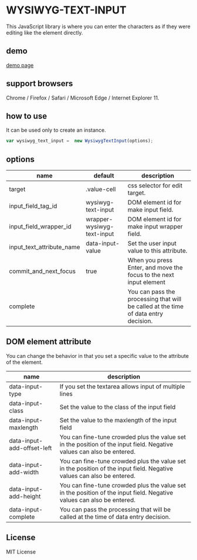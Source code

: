 # WYSIWYG-TEXT-INPUT

This JavaScript library is where you can enter the characters as if they were editing like the element directly.

## demo

[demo page](http://www.crossl.net/wysiwyg-text-input/demo/)

## support browsers

Chrome / Firefox / Safari / Microsoft Edge / Internet Explorer 11.

## how to use

It can be used only to create an instance.

```javascript
var wysiwyg_text_input =  new WysiwygTextInput(options);
```

## options

| name   | default | description |
| ---    | --- | --- |
| target | .value-cell | css selector for edit target. |
| input_field_tag_id | wysiwyg-text-input | DOM element id for make input field. |
| input_field_wrapper_id | wrapper-wysiwyg-text-input | DOM element id for make input wrapper field. |
| input_text_attribute_name | data-input-value | Set the user input value to this attribute. |
| commit_and_next_focus | true | When you press Enter, and move the focus to the next input element |
| complete | | You can pass the processing that will be called at the time of data entry decision. |

## DOM element attribute

You can change the behavior in that you set a specific value to the attribute of the element.

| name | description |
| ---  | --- |
| data-input-type | If you set the textarea allows input of multiple lines |
| data-input-class | Set the value to the class of the input field |
| data-input-maxlength | Set the value to the maxlength of the input field |
| data-input-add-offset-left | You can fine-tune crowded plus the value set in the position of the input field. Negative values can also be entered. |
| data-input-add-width | You can fine-tune crowded plus the value set in the position of the input field. Negative values can also be entered. |
| data-input-add-height | You can fine-tune crowded plus the value set in the position of the input field. Negative values can also be entered. |
| data-input-complete | You can pass the processing that will be called at the time of data entry decision. |

## License

MIT License